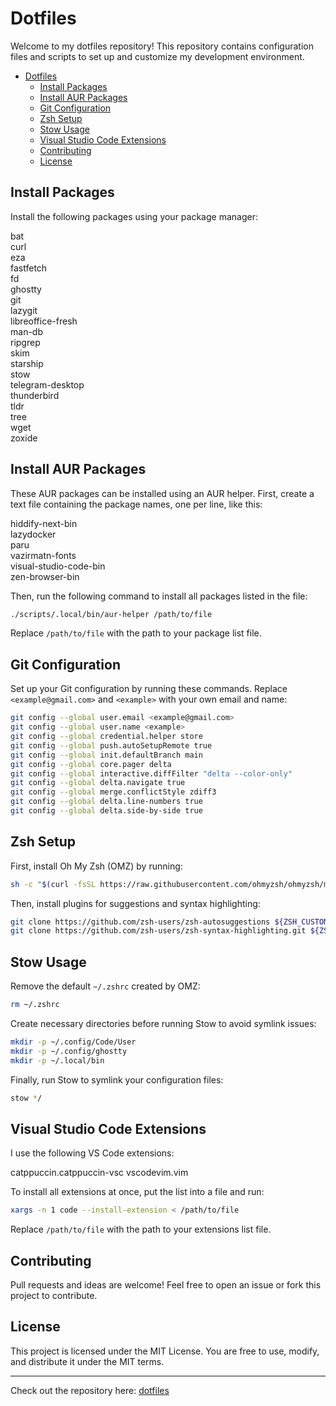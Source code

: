 # Dotfiles

Welcome to my dotfiles repository! This repository contains configuration files and scripts to set up and customize my development environment.

- [Dotfiles](#dotfiles)
  - [Install Packages](#install-packages)
  - [Install AUR Packages](#install-aur-packages)
  - [Git Configuration](#git-configuration)
  - [Zsh Setup](#zsh-setup)
  - [Stow Usage](#stow-usage)
  - [Visual Studio Code Extensions](#visual-studio-code-extensions)
  - [Contributing](#contributing)
  - [License](#license)

## Install Packages

Install the following packages using your package manager:

bat  
curl  
eza  
fastfetch  
fd  
ghostty  
git  
lazygit  
libreoffice-fresh  
man-db  
ripgrep  
skim  
starship  
stow  
telegram-desktop  
thunderbird  
tldr  
tree  
wget  
zoxide

## Install AUR Packages

These AUR packages can be installed using an AUR helper. First, create a text file containing the package names, one per line, like this:

hiddify-next-bin  
lazydocker  
paru  
vazirmatn-fonts  
visual-studio-code-bin  
zen-browser-bin

Then, run the following command to install all packages listed in the file:

```bash
./scripts/.local/bin/aur-helper /path/to/file
```

Replace `/path/to/file` with the path to your package list file.

## Git Configuration

Set up your Git configuration by running these commands. Replace `<example@gmail.com>` and `<example>` with your own email and name:

```bash
git config --global user.email <example@gmail.com>
git config --global user.name <example>
git config --global credential.helper store
git config --global push.autoSetupRemote true
git config --global init.defaultBranch main
git config --global core.pager delta
git config --global interactive.diffFilter "delta --color-only"
git config --global delta.navigate true
git config --global merge.conflictStyle zdiff3
git config --global delta.line-numbers true
git config --global delta.side-by-side true
```

## Zsh Setup

First, install Oh My Zsh (OMZ) by running:

```bash
sh -c "$(curl -fsSL https://raw.githubusercontent.com/ohmyzsh/ohmyzsh/master/tools/install.sh)"
```

Then, install plugins for suggestions and syntax highlighting:

```bash
git clone https://github.com/zsh-users/zsh-autosuggestions ${ZSH_CUSTOM:-~/.oh-my-zsh/custom}/plugins/zsh-autosuggestions
git clone https://github.com/zsh-users/zsh-syntax-highlighting.git ${ZSH_CUSTOM:-~/.oh-my-zsh/custom}/plugins/zsh-syntax-highlighting
```

## Stow Usage

Remove the default `~/.zshrc` created by OMZ:

```bash
rm ~/.zshrc
```

Create necessary directories before running Stow to avoid symlink issues:

```bash
mkdir -p ~/.config/Code/User
mkdir -p ~/.config/ghostty
mkdir -p ~/.local/bin
```

Finally, run Stow to symlink your configuration files:

```bash
stow */
```

## Visual Studio Code Extensions

I use the following VS Code extensions:

catppuccin.catppuccin-vsc
vscodevim.vim

To install all extensions at once, put the list into a file and run:

```bash
xargs -n 1 code --install-extension < /path/to/file
```

Replace `/path/to/file` with the path to your extensions list file.

## Contributing

Pull requests and ideas are welcome! Feel free to open an issue or fork this project to contribute.

## License

This project is licensed under the MIT License. You are free to use, modify, and distribute it under the MIT terms.

---

Check out the repository here: [dotfiles](https://github.com/mhtajari1379-bot/dotfiles)